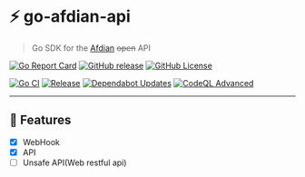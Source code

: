 # ⚡ go-afdian-api

> Go SDK for the [Afdian](https://afdian.com) ~~open~~ API

[![Go Report Card](https://goreportcard.com/badge/github.com/Sn0wo2/go-afdian-api)](https://goreportcard.com/report/github.com/Sn0wo2/go-afdian-api)
[![GitHub release](https://img.shields.io/github/v/release/Sn0wo2/go-afdian-api?color=blue)](https://github.com/Sn0wo2/go-afdian-api/releases)
[![GitHub License](https://img.shields.io/github/license/Sn0wo2/go-afdian-api)](LICENSE)

[![Go CI](https://github.com/Sn0wo2/go-afdian-api/actions/workflows/go.yml/badge.svg)](https://github.com/Sn0wo2/go-afdian-api/actions/workflows/go.yml)
[![Release](https://github.com/Sn0wo2/go-afdian-api/actions/workflows/release.yml/badge.svg)](https://github.com/Sn0wo2/go-afdian-api/actions/workflows/release.yml)
[![Dependabot Updates](https://github.com/Sn0wo2/go-afdian-api/actions/workflows/dependabot/dependabot-updates/badge.svg)](https://github.com/Sn0wo2/go-afdian-api/actions/workflows/dependabot/dependabot-updates)
[![CodeQL Advanced](https://github.com/Sn0wo2/go-afdian-api/actions/workflows/codeql.yml/badge.svg)](https://github.com/Sn0wo2/go-afdian-api/actions/workflows/codeql.yml)

---

## 🚀 Features

- [X] WebHook
- [X] API
- [ ] Unsafe API(Web restful api)